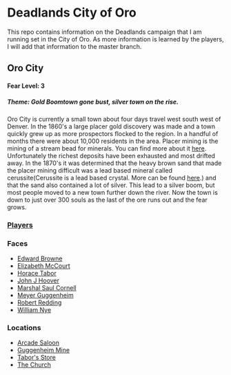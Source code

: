 # Deadlands City of Oro

This repo contains information on the Deadlands campaign that I am running set in the City of Oro. As more information is learned by the players, I will add that information to the master branch.

## Oro City
#### Fear Level: 3

##### Theme: Gold Boomtown gone bust, silver town on the rise.

Oro City is currently a small town about four days travel west south west of Denver. In the 1860's a large placer gold discovery was made and a town quickly grew up as more prospectors flocked to the region. In a handful of months there were about 10,000 residents in the area. Placer mining is the mining of a stream bead for minerals. You can find more about it [here](https://en.wikipedia.org/wiki/Placer_mining). Unfortunately the richest deposits have been exhausted and most drifted away. In the 1870's it was determined that the heavy brown sand that made the placer mining difficult was a lead based mineral called cerussite(Cerussite is a lead based crystal. More can be found [here](https://en.wikipedia.org/wiki/Cerussite).) and that the sand also contained a lot of silver. This lead to a silver boom, but most people moved to a new town further down the river. Now the town is down to just over 300 souls as the last of the ore runs out and the fear grows.

### [Players](Players)

### Faces

* [Edward Browne](Faces/Edward.Browne.md)
* [Elizabeth McCourt](Faces/Elizabeth.McCourt.md)
* [Horace Tabor](Faces/Horace.Tabor.md)
* [John J Hoover](Faces/John.J.Hoover.md)
* [Marshal Saul Cornell](Faces/Marshal.Saul.Cornell.md)
* [Meyer Guggenheim](Faces/Meyer.Guggenheim.md)
* [Robert Redding](Faces/Robert.Redding.md)
* [William Nye](Faces/William.Nye.md)

### Locations

* [Arcade Saloon](Locations/Arcade.Saloon.md)
* [Guggenheim Mine](Locations/Guggenheim.Mine.md)
* [Tabor's Store](Locations/Tabors.Store.md)
* [The Church](Locations/The.Church.md)
